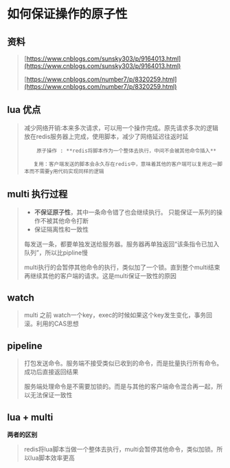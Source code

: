 # 如何保证操作的原子性

## 资料

> [https://www.cnblogs.com/sunsky303/p/9164013.html](https://www.cnblogs.com/sunsky303/p/9164013.html)
>
> [https://www.cnblogs.com/number7/p/8320259.html](https://www.cnblogs.com/number7/p/8320259.html)

## lua 优点

> 减少网络开销:本来多次请求，可以用一个操作完成。原先请求多次的逻辑放在redis服务器上完成，使用脚本，减少了网络延迟往返时延
>
> ```
>     原子操作 : **redis将脚本作为一个整体去执行，中间不会被其他命令插入**
>
>    复用：客户端发送的脚本会永久存在redis中，意味着其他的客户端可以复用这一脚本而不需要y用代码实现同样的逻辑
> ```

## multi 执行过程

> * **不保证原子性**，其中一条命令错了也会继续执行。  只能保证一系列的操作不被其他命令打断
> * 保证隔离性和一致性
>
> 每发送一条，都要单独发送给服务器。服务器再单独返回“该条指令已加入队列”，所以比pipline慢
>
> multi执行的会暂停其他命令的执行，类似加了一个锁。直到整个multi结束再继续其他的客户端的请求。这是multi保证一致性的原因

## watch

> multi 之前 watch一个key，exec的时候如果这个key发生变化，事务回滚。利用的CAS思想

## pipeline

> 打包发送命令。服务端不接受类似已收到的命令，而是批量执行所有命令。成功后直接返回结果
>
> 服务端处理命令是不需要加锁的。而是与其他的客户端命令混合再一起，所以无法保证一致性

## lua + multi

**两者的区别**

> redis将lua脚本当做一个整体去执行，multi会暂停其他命令，类似加锁。所以lua脚本效率更高



